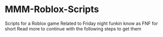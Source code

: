 # MMM-Roblox-Scripts
Scripts for a Roblox game Related to Friday night funkin know as FNF for short Read more to continue with the following steps to get them
